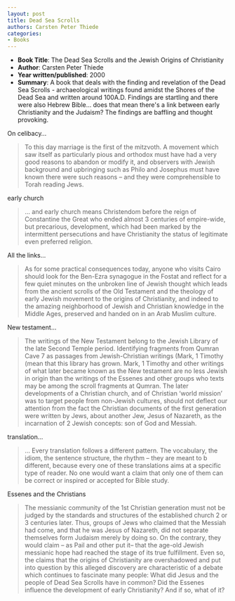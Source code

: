 ```yaml
---
layout: post
title: Dead Sea Scrolls
authors: Carsten Peter Thiede
categories:
- Books
---
```


- **Book Title**: The Dead Sea Scrolls and the Jewish Origins of Christianity
- **Author**: Carsten Peter Thiede
- **Year written/published**: 2000
- **Summary**: A book that deals with the finding and revelation of the Dead Sea Scrolls - archaeological writings found amidst the Shores of the Dead Sea and written around 100A.D. Findings are startling and there were also Hebrew Bible... does that mean there's a link between early Christianity and the Judaism? The findings are baffling and thought provoking.

On celibacy…

> To this day marriage is the first of the mitzvoth. A movement which saw itself as particularly pious and orthodox must have had a very good reasons to abandon or modify it, and observers with Jewish background and upbringing such as Philo and Josephus must have known there were such reasons – and they were comprehensible to Torah reading Jews.

early church

> … and early church means Christendom before the reign of Constantine the Great who ended almost 3 centuries of empire-wide, but precarious, development, which had been marked by the intermittent persecutions and have Christianity the status of legitimate even preferred religion.

All the links...

> As for some practical consequences today, anyone who visits Cairo should look for the Ben-Ezra synagogue in the Fostat and reflect for a few quiet minutes on the unbroken line of Jewish thought which leads from the ancient scrolls of the Old Testament and the theology of early Jewish movement to the origins of Christianity, and indeed to the amazing neighborhood of Jewish and Christian knowledge in the Middle Ages, preserved and handed on in an Arab Muslim culture.

New testament...

> The writings of the New Testament belong to the Jewish Library of the late Second Temple period. Identifying fragments from Qumran Cave 7 as passages from Jewish-Christian writings (Mark, 1 Timothy (mean that this library has grown. Mark, 1 Timothy and other writings of what later became known as the New testament are no less Jewish in origin than the writings of the Essenes and other groups who texts may be among the scroll fragments at Qumran. The later developments of a Christian church, and of Christian ‘world mission’ was to target people from non-Jewish cultures, should not deflect our attention from the fact the Christian documents of the first generation were written by Jews, about another Jew, Jesus of Nazareth, as the incarnation of 2 Jewish concepts: son of God and Messiah.

translation...

> … Every translation follows a different pattern. The vocabulary, the idiom, the sentence structure, the rhythm – they are meant to b different, because every one of these translations aims at a specific type of reader. No one would want a claim that only one of them can be correct or inspired or accepted for Bible study.

Essenes and the Christians

> The messianic community of the 1st Christian generation must not be judged by the standards and structures of the established church 2 or 3 centuries later. Thus, groups of Jews who claimed that the Messiah had come, and that he was Jesus of Nazareth, did not separate themselves form Judaism merely by doing so. On the contrary, they would claim – as Pail and other put it– that the age-old Jewish messianic hope had reached the stage of its true fulfillment. Even so, the claims that the origins of Christianity are overshadowed and put into question by this alleged discovery are characteristic of a debate which continues to fascinate many people: What did Jesus and the people of Dead Sea Scrolls have in common? Did the Essenes influence the development of early Christianity? And if so, what of it?

